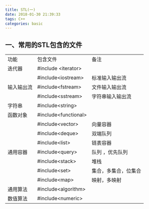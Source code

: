 ```yaml
---
title: STL(一)
date: 2018-01-30 21:39:33
tags: C++
categories: basic
---
```

## 一、常用的STL包含的文件
<table>
   <tr>
      <td>功能</td>
      <td>包含文件    </td>
      <td>备注</td>
   </tr>
   <tr>
      <td>迭代器</td>
      <td>#include &lt;iterator></td>
      <td></td>
   </tr>
   <tr>
      <td rowspan="3">输入输出流</td>
      <td>#include&lt;iostream>   </td>
      <td>标准输入输出流</td>
   </tr>
   <tr>
      <td>#include&lt;fstream>  
      <td>文件输入输出流</td>
   </tr>
   <tr>
      <td> #include&lt;sstream></td>
      <td>字符串输入输出流</td>
   </tr>
   <tr>
      <td>字符串</td>
      <td>#include&lt;string></td>
      <td></td>
   </tr>
   <tr>
       <td>函数对象</td>
       <td>#include&lt;functional></td>
       <td></td>
   </tr>
   <tr>
       <td rowspan="7">通用容器</td>
       <td>#include&lt;vector></td>
       <td>向量容器</td>
   </tr>
   <tr>
       <td>#include&lt;deque></td>
       <td>双端队列</td>
   </tr>
   <tr>
       <td>#include&lt;list></td>
       <td>链表容器</td>
   </tr>
   <tr>
       <td>#include&lt;query></td>
       <td>队列 ，优先队列</td>
   </tr>
   <tr>
       <td>#include&lt;stack></td>
       <td>堆栈</td>
   </tr>
   <tr>
       <td>#include&lt;set></td>
       <td>集合，多集合，位集合</td>
   </tr>
   <tr>
       <td>#include&lt;map></td>
       <td>映射，多映射 </td>
   </tr>
   <tr>
       <td>通用算法</td>
       <td>#include&lt;algorithm></td>
       <td></td>
   </tr>
   <tr>
       <td>数值算法</td>
       <td>#include&lt;numeric></td>
       <td></td>
   </tr>
</table>